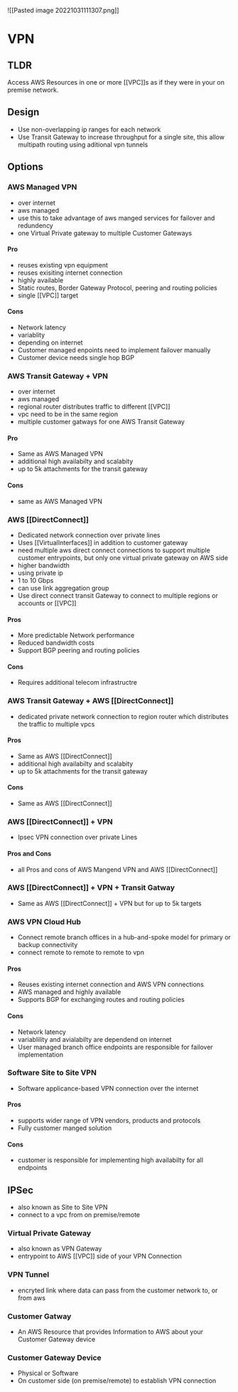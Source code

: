 ![[Pasted image 20221031111307.png]]
# VPN

## TLDR
Access AWS Resources in one or more [[VPC]]s as if they were in your on premise network.

## Design
- Use non-overlapping ip ranges for each network
- Use Transit Gateway to increase throughput for a single site, this allow multipath routing using aditional vpn tunnels

## Options

### AWS Managed VPN
- over internet
- aws managed
- use this to take advantage of aws manged services for failover and redundency
- one Virtual Private gateway to multiple Customer Gateways

#### Pro
- reuses existing vpn equipment
- reuses exisiting internet connection
- highly available
- Static routes, Border Gateway Protocol, peering and routing policies
- single [[VPC]] target

#### Cons
- Network latency
- variablity
- depending on internet
- Customer managed enpoints need to implement failover manually
- Customer device needs single hop BGP

### AWS Transit Gateway + VPN
- over internet
- aws managed
- regional router distributes traffic to different [[VPC]]
- vpc need to be in the same region
- multiple customer gatways for one AWS Transit Gateway

#### Pro
- Same as AWS Managed VPN
- additional high availabilty and scalabity 
- up to 5k attachments for the transit gateway

#### Cons
- same as AWS Managed VPN

### AWS [[DirectConnect]]
- Dedicated network connection over private lines
- Uses [[VirtualInterfaces]] in addition to customer gateway
- need multiple aws direct connect connections to support multiple customer entrypoints, but only one virtual private gateway on AWS side
- higher bandwidth
- using private ip
- 1 to 10 Gbps
- can use link aggregation group
- Use direct connect transit Gateway to connect to multiple regions or accounts or [[VPC]]

#### Pros
- More predictable Network performance
- Reduced bandwidth costs
- Support BGP peering and routing policies

#### Cons
- Requires additional telecom infrastructre

### AWS Transit Gateway + AWS [[DirectConnect]]
- dedicated private network connection to region router which distributes the traffic to multiple vpcs

#### Pros
- Same as AWS [[DirectConnect]]
- additional high availabilty and scalabity 
- up to 5k attachments for the transit gateway

#### Cons
- Same as AWS [[DirectConnect]]

### AWS [[DirectConnect]] + VPN
- Ipsec VPN connection over private Lines

#### Pros and Cons
- all Pros and cons of AWS Mangend VPN and AWS [[DirectConnect]]

### AWS [[DirectConnect]] + VPN + Transit Gatway
- Same as AWS [[DirectConnect]] + VPN but for up to 5k targets

### AWS VPN Cloud Hub
- Connect remote branch offices in a hub-and-spoke model for primary or backup connectivity
- connect remote to remote to remote to vpn

#### Pros
- Reuses existing internet connection and AWS VPN connections
- AWS managed and highly available
- Supports BGP for exchanging routes and routing policies

#### Cons 
- Network latency
- variablility and avialabilty are dependend on internet
- User managed branch office endpoints are responsible for failover implementation

### Software Site to Site VPN
- Software applicance-based VPN connection over the internet

#### Pros
- supports wider range of VPN vendors, products and protocols
- Fully customer manged solution

#### Cons
- customer is responsible for implementing high availabilty for all endpoints

## IPSec
- also known as Site to Site VPN
- connect to a vpc from on premise/remote

### Virtual Private Gateway
- also known as VPN Gateway
- entrypoint to AWS [[VPC]] side of your VPN Connection

### VPN Tunnel
- encryted link where data can pass from the customer network to, or from aws

### Customer Gatway
- An AWS Resource that provides Information to AWS about your Customer Gateway device

### Customer Gateway Device
- Physical or Software
- On customer side (on premise/remote) to establish VPN connection


